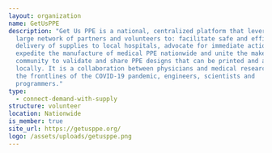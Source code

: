 ```yaml
---
layout: organization
name: GetUsPPE
description: "Get Us PPE is a national, centralized platform that leverages a
  large network of partners and volunteers to: facilitate safe and efficient
  delivery of supplies to local hospitals, advocate for immediate action to
  expedite the manufacture of medical PPE nationwide and unite the maker
  community to validate and share PPE designs that can be printed and assembled
  locally. It is a collaboration between physicians and medical researchers on
  the frontlines of the COVID-19 pandemic, engineers, scientists and
  programmers."
type:
  - connect-demand-with-supply
structure: volunteer
location: Nationwide
is_member: true
site_url: https://getusppe.org/
logo: /assets/uploads/getusppe.png
---
```

